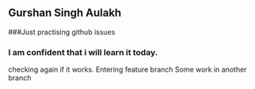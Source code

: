 ## Gurshan Singh Aulakh
###Just practising github issues
### I am confident that i will learn it today.

checking again if it works. Entering feature branch
Some work in another branch

